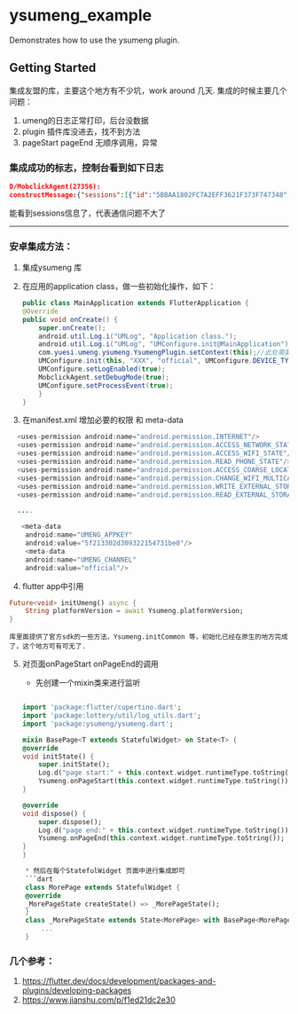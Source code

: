 # ysumeng_example

Demonstrates how to use the ysumeng plugin.

## Getting Started

集成友盟的库，主要这个地方有不少坑，work around 几天.
集成的时候主要几个问题：
1. umeng的日志正常打印，后台没数据
2. plugin 插件库没进去，找不到方法
3. pageStart pageEnd 无顺序调用，异常

### 集成成功的标志，控制台看到如下日志

```json
D/MobclickAgent(27356): 
constructMessage:{"sessions":[{"id":"5BBAA1802FC7A2EFF3621F373F747348","start_time":"1596157583166","end_time":"1596158165664","duration":582498,"pages":[{"page_name":"com.yuesi.lottery_flutter.MainActivity","duration":82481,"type":1,"ts":1596157583166},{"page_name":"com.yuesi.lottery_flutter.MainActivity","duration":83922,"type":1,"ts":1596157795889},{"page_name":"com.yuesi.lottery_flutter.MainActivity","duration":281378,"type":1,"ts":1596157884286}],"traffic":{"download_traffic":36363423,"upload_traffic":12751143},"$page_num":3}],"sdk_version":"8.1.4","device_id":"e54b74fe0d2fa226","device_model":"Android SDK built for x86","version":1,"appkey":"xxx","channel":"official"}
```
能看到sessions信息了，代表通信问题不大了

---

### 安卓集成方法：
1. 集成ysumeng 库
2. 在应用的application class，做一些初始化操作，如下：

    ```java
    public class MainApplication extends FlutterApplication {
    @Override
    public void onCreate() {
        super.onCreate();
        android.util.Log.i("UMLog", "Application class.");
        android.util.Log.i("UMLog", "UMConfigure.init@MainApplication");
        com.yuesi.umeng.ysumeng.YsumengPlugin.setContext(this);//此处需要设置，否则插件找不到context.
        UMConfigure.init(this, "XXX", "official", UMConfigure.DEVICE_TYPE_PHONE, null);
        UMConfigure.setLogEnabled(true);
        MobclickAgent.setDebugMode(true);
        UMConfigure.setProcessEvent(true);
        }
    }
    ```

3. 在manifest.xml 增加必要的权限 和 meta-data
```java
  <uses-permission android:name="android.permission.INTERNET"/>
  <uses-permission android:name="android.permission.ACCESS_NETWORK_STATE"/>
  <uses-permission android:name="android.permission.ACCESS_WIFI_STATE"/>
  <uses-permission android:name="android.permission.READ_PHONE_STATE"/>
  <uses-permission android:name="android.permission.ACCESS_COARSE_LOCATION"/>
  <uses-permission android:name="android.permission.CHANGE_WIFI_MULTICAST_STATE"/>
  <uses-permission android:name="android.permission.WRITE_EXTERNAL_STORAGE"/>
  <uses-permission android:name="android.permission.READ_EXTERNAL_STORAGE"/>

  .... 

   <meta-data
    android:name="UMENG_APPKEY"
    android:value="5f213302d309322154731be0"/>
    <meta-data
    android:name="UMENG_CHANNEL"
    android:value="official"/>

```

 4. flutter app中引用
```dart
Future<void> initUmeng() async {
    String platformVersion = await Ysumeng.platformVersion;
}
```
    库里面提供了官方sdk的一些方法，Ysumeng.initCommon 等，初始化已经在原生的地方完成了，这个地方可有可无了.
5. 对页面onPageStart onPageEnd的调用

    * 先创建一个mixin类来进行监听
    ```dart
    
    import 'package:flutter/cupertino.dart';
    import 'package:lottery/util/log_utils.dart';
    import 'package:ysumeng/ysumeng.dart';

    mixin BasePage<T extends StatefulWidget> on State<T> {
    @override
    void initState() {
        super.initState();
        Log.d("page start:" + this.context.widget.runtimeType.toString());
        Ysumeng.onPageStart(this.context.widget.runtimeType.toString());
    }

    @override
    void dispose() {
        super.dispose();
        Log.d("page end:" + this.context.widget.runtimeType.toString());
        Ysumeng.onPageEnd(this.context.widget.runtimeType.toString());
    }
    }
    ```
```dart
    * 然后在每个StatefulWidget 页面中进行集成即可
    ```dart 
    class MorePage extends StatefulWidget {
    @override
    _MorePageState createState() => _MorePageState();
    }
    class _MorePageState extends State<MorePage> with BasePage<MorePage> {
        ...
    }

```
### 几个参考：

1. https://flutter.dev/docs/development/packages-and-plugins/developing-packages
2. https://www.jianshu.com/p/f1ed21dc2e30